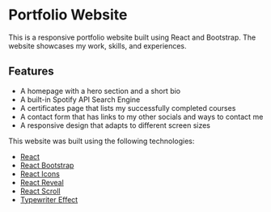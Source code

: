 # Portfolio Website

This is a responsive portfolio website built using React and Bootstrap. The website showcases my work, skills, and experiences.

## Features

- A homepage with a hero section and a short bio
- A built-in Spotify API Search Engine
- A certificates page that lists my successfully completed courses
- A contact form that has links to my other socials and ways to contact me
- A responsive design that adapts to different screen sizes

This website was built using the following technologies:

- [React](https://reactjs.org/)
- [React Bootstrap](https://react-bootstrap.github.io/)
- [React Icons](https://react-icons.github.io/react-icons/)
- [React Reveal](https://www.react-reveal.com/)
- [React Scroll](https://www.npmjs.com/package/react-scroll)
- [Typewriter Effect](https://www.npmjs.com/package/typewriter-effect)

